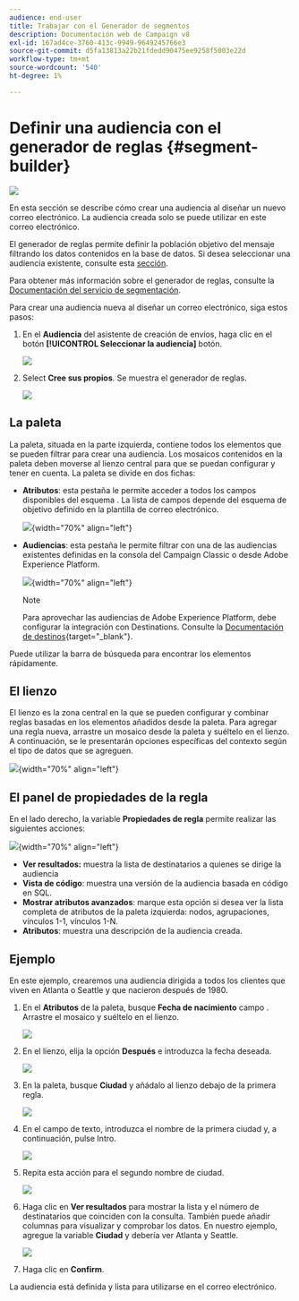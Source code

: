 ```yaml
---
audience: end-user
title: Trabajar con el Generador de segmentos
description: Documentación web de Campaign v8
exl-id: 167ad4ce-3760-413c-9949-9649245766e3
source-git-commit: d5fa13813a22b21fdedd90475ee9258f5003e22d
workflow-type: tm+mt
source-wordcount: '540'
ht-degree: 1%

---
```


# Definir una audiencia con el generador de reglas {#segment-builder}

![](../assets/do-not-localize/badge.png)

En esta sección se describe cómo crear una audiencia al diseñar un nuevo correo electrónico. La audiencia creada solo se puede utilizar en este correo electrónico.

El generador de reglas permite definir la población objetivo del mensaje filtrando los datos contenidos en la base de datos. Si desea seleccionar una audiencia existente, consulte esta [sección](add-audience.md).

Para obtener más información sobre el generador de reglas, consulte la [Documentación del servicio de segmentación](https://experienceleague.adobe.com/docs/experience-platform/segmentation/ui/segment-builder.html).

Para crear una audiencia nueva al diseñar un correo electrónico, siga estos pasos:

1. En el **Audiencia** del asistente de creación de envíos, haga clic en el botón **[!UICONTROL Seleccionar la audiencia]** botón.

   ![](assets/segment-builder0.png)

1. Select **Cree sus propios**. Se muestra el generador de reglas.

   ![](assets/segment-builder.png)

## La paleta

La paleta, situada en la parte izquierda, contiene todos los elementos que se pueden filtrar para crear una audiencia. Los mosaicos contenidos en la paleta deben moverse al lienzo central para que se puedan configurar y tener en cuenta. La paleta se divide en dos fichas:

* **Atributos**: esta pestaña le permite acceder a todos los campos disponibles del esquema . La lista de campos depende del esquema de objetivo definido en la plantilla de correo electrónico.

   ![](assets/segment-builder2.png){width="70%" align="left"}

* **Audiencias**: esta pestaña le permite filtrar con una de las audiencias existentes definidas en la consola del Campaign Classic o desde Adobe Experience Platform.

   ![](assets/segment-builder3.png){width="70%" align="left"}

   >[!NOTE]
   >
   >Para aprovechar las audiencias de Adobe Experience Platform, debe configurar la integración con Destinations. Consulte la [Documentación de destinos](https://experienceleague.adobe.com/docs/experience-platform/destinations/home.html?lang=es){target="_blank"}.

Puede utilizar la barra de búsqueda para encontrar los elementos rápidamente.

## El lienzo

El lienzo es la zona central en la que se pueden configurar y combinar reglas basadas en los elementos añadidos desde la paleta. Para agregar una regla nueva, arrastre un mosaico desde la paleta y suéltelo en el lienzo. A continuación, se le presentarán opciones específicas del contexto según el tipo de datos que se agreguen.

![](assets/segment-builder4.png){width="70%" align="left"}

## El panel de propiedades de la regla

En el lado derecho, la variable **Propiedades de regla** permite realizar las siguientes acciones:

![](assets/segment-builder5.png){width="70%" align="left"}

* **Ver resultados:** muestra la lista de destinatarios a quienes se dirige la audiencia
* **Vista de código**: muestra una versión de la audiencia basada en código en SQL.
* **Mostrar atributos avanzados**: marque esta opción si desea ver la lista completa de atributos de la paleta izquierda: nodos, agrupaciones, vínculos 1-1, vínculos 1-N.
* **Atributos**: muestra una descripción de la audiencia creada.

## Ejemplo

En este ejemplo, crearemos una audiencia dirigida a todos los clientes que viven en Atlanta o Seattle y que nacieron después de 1980.

1. En el **Atributos** de la paleta, busque **Fecha de nacimiento** campo . Arrastre el mosaico y suéltelo en el lienzo.

   ![](assets/segment-builder6.png)

1. En el lienzo, elija la opción **Después** e introduzca la fecha deseada.

   ![](assets/segment-builder7.png)

1. En la paleta, busque **Ciudad** y añádalo al lienzo debajo de la primera regla.

   ![](assets/segment-builder8.png)

1. En el campo de texto, introduzca el nombre de la primera ciudad y, a continuación, pulse Intro.

   ![](assets/segment-builder9.png)

1. Repita esta acción para el segundo nombre de ciudad.

   ![](assets/segment-builder10.png)

1. Haga clic en **Ver resultados** para mostrar la lista y el número de destinatarios que coinciden con la consulta. También puede añadir columnas para visualizar y comprobar los datos. En nuestro ejemplo, agregue la variable **Ciudad** y debería ver Atlanta y Seattle.

   ![](assets/segment-builder11.png)

1. Haga clic en **Confirm**.

La audiencia está definida y lista para utilizarse en el correo electrónico.